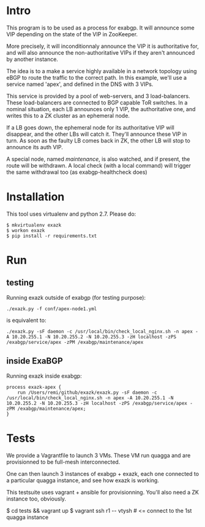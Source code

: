 # Intro

This program is to be used as a process for exabgp. It will announce some VIP depending on the state of the VIP in ZooKeeper.

More precisely, it will inconditionnaly announce the VIP it is authoritative for, and will also announce the non-authoritative VIPs if they aren't announced by another instance.

The idea is to a make a service highly available in a network topology using eBGP to route the traffic to the correct path. In this example, we'll use a service named 'apex', and defined in the DNS with 3 VIPs.

This service is provided by a pool of web-servers, and 3 load-balancers. These load-balancers are connected to BGP capable ToR switches. In a nominal situation, each LB announces only 1 VIP, the authoritative one, and writes this to a ZK cluster as an ephemeral node. 

If a LB goes down, the ephemeral node for its authoritative VIP will disappear, and the other LBs will catch it. They'll announce these VIP in turn. As soon as the faulty LB comes back in ZK, the other LB will stop to announce its auth VIP.

A special node, named *maintenance*, is also watched, and if present, the route will be withdrawn. A local check (with a local command) will trigger the same withdrawal too (as exabgp-healthcheck does)

# Installation

This tool uses virtualenv and python 2.7. Please do:

    $ mkvirtualenv exazk
    $ workon exazk
    $ pip install -r requirements.txt

# Run

## testing

Running exazk outside of exabgp (for testing purpose):

    ./exazk.py -f conf/apex-node1.yml

is equivalent to:

    ./exazk.py -sF daemon -c /usr/local/bin/check_local_nginx.sh -n apex -A 10.20.255.1 -N 10.20.255.2 -N 10.20.255.3 -zH localhost -zPS /exabgp/service/apex -zPM /exabgp/maintenance/apex

## inside ExaBGP

Running exazk inside exabgp:

    process exazk-apex {
        run /Users/remi/github/exazk/exazk.py -sF daemon -c /usr/local/bin/check_local_nginx.sh -n apex -A 10.20.255.1 -N 10.20.255.2 -N 10.20.255.3 -zH localhost -zPS /exabgp/service/apex -zPM /exabgp/maintenance/apex;
    }

# Tests 

We provide a Vagrantfile to launch 3 VMs. These VM run quagga and are provisionned to be full-mesh interconnected.

One can then launch 3 instances of exabgp + exazk, each one connected to a particular quagga instance, and see how exazk is working.

This testsuite uses vagrant + ansible for provisionning. You'll also need a ZK instance too, obviously.

   $ cd tests && vagrant up
   $ vagrant ssh r1 -- vtysh # <= connect to the 1st quagga instance

